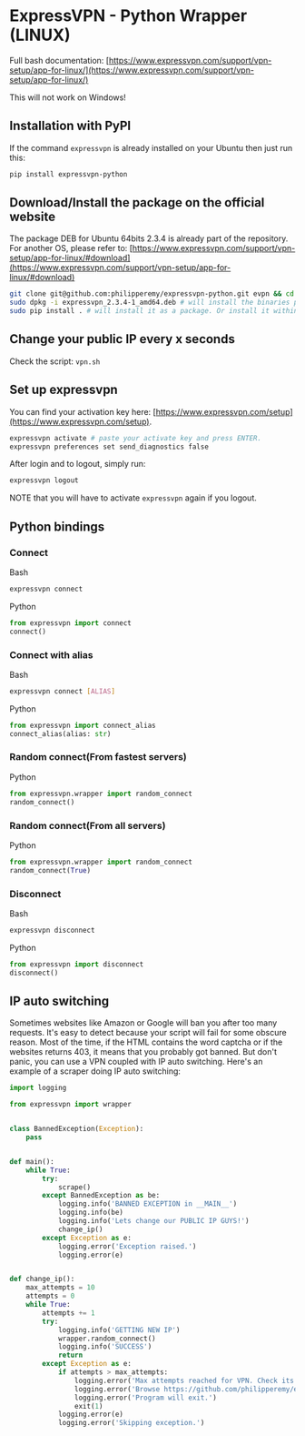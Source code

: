 # ExpressVPN - Python Wrapper (LINUX)

Full bash documentation: [https://www.expressvpn.com/support/vpn-setup/app-for-linux/](https://www.expressvpn.com/support/vpn-setup/app-for-linux/)

This will not work on Windows!


## Installation with PyPI

If the command `expressvpn` is already installed on your Ubuntu then just run this:

```bash
pip install expressvpn-python
```

## Download/Install the package on the official website

The package DEB for Ubuntu 64bits 2.3.4 is already part of the repository. For another OS, please refer to:
[https://www.expressvpn.com/support/vpn-setup/app-for-linux/#download](https://www.expressvpn.com/support/vpn-setup/app-for-linux/#download)

```bash
git clone git@github.com:philipperemy/expressvpn-python.git evpn && cd evpn
sudo dpkg -i expressvpn_2.3.4-1_amd64.deb # will install the binaries provided by ExpressVPN
sudo pip install . # will install it as a package. Or install it within a virtualenv (better option).
```

## Change your public IP every x seconds

Check the script: `vpn.sh`

## Set up expressvpn

You can find your activation key here: [https://www.expressvpn.com/setup](https://www.expressvpn.com/setup).

```bash
expressvpn activate # paste your activate key and press ENTER.
expressvpn preferences set send_diagnostics false
```

After login and to logout, simply run:

```bash
expressvpn logout
```

NOTE that you will have to activate `expressvpn` again if you logout.

## Python bindings

### Connect

Bash
```bash
expressvpn connect
```

Python
```python
from expressvpn import connect
connect()
```

### Connect with alias

Bash
```bash
expressvpn connect [ALIAS]
```

Python
```python
from expressvpn import connect_alias
connect_alias(alias: str)
```

### Random connect(From fastest servers)
Python
```python
from expressvpn.wrapper import random_connect
random_connect()
```

### Random connect(From all servers)
Python
```python
from expressvpn.wrapper import random_connect
random_connect(True)
```

###

### Disconnect

Bash
```bash
expressvpn disconnect
```

Python
```python
from expressvpn import disconnect
disconnect()
```

## IP auto switching

Sometimes websites like Amazon or Google will ban you after too many requests. It's easy to detect because your script will fail for some obscure reason. Most of the time, if the HTML contains the word captcha or if the websites returns 403, it means that you probably got banned. But don't panic, you can use a VPN coupled with IP auto switching. Here's an example of a scraper doing IP auto switching:

```python
import logging

from expressvpn import wrapper


class BannedException(Exception):
    pass


def main():
    while True:
        try:
            scrape()
        except BannedException as be:
            logging.info('BANNED EXCEPTION in __MAIN__')
            logging.info(be)
            logging.info('Lets change our PUBLIC IP GUYS!')
            change_ip()
        except Exception as e:
            logging.error('Exception raised.')
            logging.error(e)


def change_ip():
    max_attempts = 10
    attempts = 0
    while True:
        attempts += 1
        try:
            logging.info('GETTING NEW IP')
            wrapper.random_connect()
            logging.info('SUCCESS')
            return
        except Exception as e:
            if attempts > max_attempts:
                logging.error('Max attempts reached for VPN. Check its configuration.')
                logging.error('Browse https://github.com/philipperemy/expressvpn-python.')
                logging.error('Program will exit.')
                exit(1)
            logging.error(e)
            logging.error('Skipping exception.')
 ```
